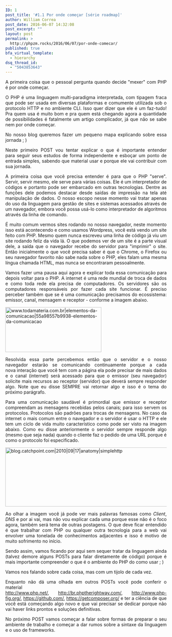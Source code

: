 ```yaml
---
ID: 1
post_title: '#1.1 Por onde começar [série roadmap]'
author: William Correa
post_date: 2016-06-07 14:32:08
post_excerpt: ""
layout: post
permalink: >
  http://phpzm.rocks/2016/06/07/por-onde-comecar/
published: true
bfa_virtual_template:
  - hierarchy
dsq_thread_id:
  - "5043853643"
---
```

<p style="text-align: justify;">A primeira coisa que o pessoal pergunta quando decide "mexer" com PHP é por onde começar.</p>
<p style="text-align: justify;">O PHP é uma linguagem multi-paradigma interpretada, com tipagem fraca que pode ser usada em diversas plataformas e comumente utilizada sob o protocolo HTTP e no ambiente CLI. Isso quer dizer que ele é um faz-tudo! Pra quem usa é muito bom e pra quem está chegando agora a quantidade de possibilidades é fatalmente um artigo complicador, já que não se sabe nem por onde começar.</p>
<p style="text-align: justify;">No nosso blog queremos fazer um pequeno mapa explicando sobre essa jornada ; )</p>
<p style="text-align: justify;">Neste primeiro POST vou tentar explicar o que é importante entender para seguir seus estudos de forma independente e esboçar um ponto de entrada simples, sabendo que material usar e porque ele vai contribuir com sua jornada.</p>
<p style="text-align: justify;">A primeira coisa que você precisa entender é para que o PHP "serve". Servir, servir mesmo, ele serve para várias coisas. Ele é um interpretador de códigos e portanto pode ser embarcado em outras tecnologias. Dentre as funções dele podemos destacar desde saídas de impressão na tela até manipulação de dados. O nosso escopo nesse momento vai tratar apenas do uso da linguagem para gestão de sites e sistemas acessados através de um navegador, embora você possa usá-lo como interpretador de algoritmos através da linha de comando.</p>
<p style="text-align: justify;">É muito comum vermos sites rodando no nosso navegador, neste momento isso está acontecendo e como usamos Wordpress, você está vendo um site feito com PHP. Mesmo quem nunca escreveu uma linha de código já viu um site rodando feliz da vida lá. O que podemos ver de um site é a parte visual dele, a saída que o navegador recebe do servidor para "imprimir" o site. Então inicialmente o que você precisa saber é que o Chrome, o Firefox ou seu navegador favorito não sabe nada sobre o PHP, eles falam uma mesma língua chamada HTML, mas nunca se encontraram pessoalmente.</p>
<p style="text-align: justify;">Vamos fazer uma pausa aqui agora e explicar toda essa comunicação para depois voltar para o PHP. A internet é uma rede mundial de troca de dados e como toda rede ela precisa de computadores. Os servidores são os computadores responsáveis por fazer cada site funcionar. É preciso perceber também que se é uma comunicação precisamos do ecossistema: emissor, canal, mensagem e receptor - conforme a imagem abaixo.</p>
<p style="text-align: justify;"><img class="alignnone size-medium wp-image-34" src="http://phpzm.rocks/wp-content/uploads/2016/06/www.todamateria.com_.brelementos-da-comunicacao55a98557b9938-elementos-da-comunicacao-300x140.jpg" alt="www.todamateria.com.br|elementos-da-comunicacao|55a98557b9938-elementos-da-comunicacao" width="300" height="140" /></p>
<p style="text-align: justify;">Resolvida essa parte percebemos então que o servidor e o nosso navegador estarão se comunicando continuamente porque a cada nova interação que você tem com a página ela pode precisar de mais dados e o canal (internet) será acessado para que o emissor (seu navegador) solicite mais recursos ao receptor (servidor) que deverá sempre responder algo. Note que eu disse SEMPRE vai retornar algo e isso é o tema do próximo parágrafo.</p>
<p style="text-align: justify;">Para uma comunicação saudável é primordial que emissor e receptor compreendam as mensagens recebidas pelos canais; para isso servem os protocolos. Protocolos são padrões para trocas de mensagens. No caso da internet o mais comum entre o navegador e o servidor é usar o HTTP e ele tem um ciclo de vida muito característico como pode ser visto na imagem abaixo. Como eu disse anteriormente o servidor sempre responde algo (mesmo que seja nada) quando o cliente faz o pedido de uma URL porque é como o protocolo foi especificado.</p>
<p style="text-align: justify;"><img class="alignnone wp-image-33 size-full" src="http://phpzm.rocks/wp-content/uploads/2016/06/blog.catchpoint.com20100917anatomysimplehttp.png" alt="blog.catchpoint.com|2010|09|17|anatomy|simplehttp" width="632" height="184" /></p>
<p style="text-align: justify;">Ao olhar a imagem você já pode ver mais palavras famosas como <em>Client</em>, <em>DNS</em> e por ai vai, mas não vou explicar cada uma porque esse não é o foco agora, também será tema de outras postagens. O que deve ficar entendido é que trabalhar com PHP ou qualquer outra tecnologia para a web vai envolver uma tonelada de conhecimentos adjacentes e isso é motivo de muito sofrimento no início.</p>
<p style="text-align: justify;">Sendo assim, vamos ficando por aqui sem sequer tratar da linguagem ainda (talvez demore alguns POSTs para falar diretamente de código) porque é mais importante compreender o que é o ambiente do PHP do como usar ; )</p>
<p style="text-align: justify;">Vamos nos falando sobre cada coisa, mas com um tijolo de cada vez.</p>
<p style="text-align: justify;">Enquanto não dá uma olhada em outros POSTs você pode conferir o material <a href="http://php.net/manual/en/getting-started.php">http://www.php.net/</a>, <a href="http://br.phptherightway.com/">http://br.phptherightway.com/</a>, <a href="http://www.php-fig.org/">http://www.php-fig.org/</a>, <a href="https://github.com/">https://github.com/</a>, <a href="https://getcomposer.org/">https://getcomposer.org/</a> e ter a ciência de que você está começando algo novo e que vai precisar se dedicar porque não vai haver links prontos e soluções definitivas.</p>
<p style="text-align: justify;">No próximo POST vamos começar a falar sobre formas de preparar o seu ambiente de trabalho e começar a dar rumos sobre a sintaxe da linguagem e o uso de frameworks.</p>